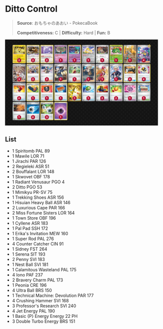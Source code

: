 # Ditto Control

> **Source**: おもちゃのあおい - PokecaBook
> 
> **Competitiveness:** C | **Difficulty:** Hard | **Fun:** B

![decklist](../../!Images/Standard/09BST-PAF/Ditto%20Control.PNG)

## List
* 1 Spiritomb PAL 89
* 1 Mawile LOR 71
* 1 Jirachi PAR 126
* 2 Regieleki ASR 51
* 2 Bouffalant LOR 148
* 1 Skwovet OBF 178
* 1 Radiant Venusaur PGO 4
* 2 Ditto PGO 53
* 1 Mimikyu PR-SV 75
* 1 Trekking Shoes ASR 156
* 1 Hisuian Heavy Ball ASR 146
* 2 Luxurious Cape PAR 166
* 2 Miss Fortune Sisters LOR 164
* 1 Town Store OBF 196
* 1 Cyllene ASR 183
* 1 Pal Pad SSH 172
* 1 Erika's Invitation MEW 160
* 1 Super Rod PAL 276
* 4 Counter Catcher CIN 91
* 1 Sidney FST 264
* 1 Serena SIT 193
* 2 Penny SVI 183
* 1 Nest Ball SVI 181
* 1 Calamitous Wasteland PAL 175
* 4 Iono PAF 237
* 2 Bravery Charm PAL 173
* 1 Peonia CRE 196
* 4 Ultra Ball BRS 150
* 1 Technical Machine: Devolution PAR 177
* 4 Crushing Hammer SVI 168
* 3 Professor's Research SVI 240
* 4 Jet Energy PAL 190
* 1 Basic {P} Energy Energy 22 PH
* 3 Double Turbo Energy BRS 151
